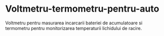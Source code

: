 # Voltmetru-termometru-pentru-auto
Voltmetru pentru masurarea incarcarii bateriei de acumulatoare si termometru pentru monitorizarea temperaturii lichidului de racire.
